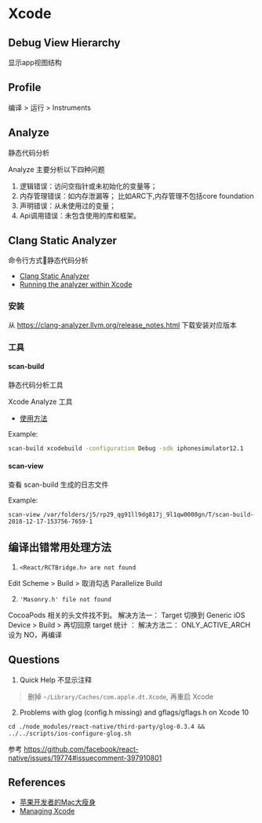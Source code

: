 # Xcode

## Debug View Hierarchy

显示app视图结构

## Profile

编译 > 运行 > Instruments

## Analyze

静态代码分析

Analyze 主要分析以下四种问题

1. 逻辑错误：访问空指针或未初始化的变量等；
2. 内存管理错误：如内存泄漏等； 比如ARC下,内存管理不包括core foundation
3. 声明错误：从未使用过的变量；
4. Api调用错误：未包含使用的库和框架。

## Clang Static Analyzer

命令行方式静态代码分析

* [Clang Static Analyzer](https://clang-analyzer.llvm.org/)
* [Running the analyzer within Xcode](https://clang-analyzer.llvm.org/xcode.html)

### 安装

从 <https://clang-analyzer.llvm.org/release_notes.html> 下载安装对应版本

### 工具

#### scan-build

静态代码分析工具

Xcode Analyze 工具

* [使用方法](https://clang-analyzer.llvm.org/scan-build)

Example:

```sh
scan-build xcodebuild -configuration Debug -sdk iphonesimulator12.1
```

#### scan-view

查看 scan-build 生成的日志文件

Example:

```
scan-view /var/folders/j5/rp29_qg91ll9dg817j_9l1qw0000gn/T/scan-build-2018-12-17-153756-7659-1
```

## 编译出错常用处理方法

1. `<React/RCTBridge.h> are not found`

Edit Scheme > Build > 取消勾选 Parallelize Build

2. `'Masonry.h' file not found`

CocoaPods 相关的头文件找不到。
解决方法一：
Target 切换到 Generic iOS Device > Build > 再切回原 target 统计
：
解决方法二：
ONLY_ACTIVE_ARCH 设为 NO，再编译

## Questions

1. Quick Help 不显示注释

> 删掉 `~/Library/Caches/com.apple.dt.Xcode`, 再重启 Xcode

2.  Problems with glog (config.h missing) and gflags/gflags.h on Xcode 10

```
cd ./node_modules/react-native/third-party/glog-0.3.4 && ../../scripts/ios-configure-glog.sh
```

参考 <https://github.com/facebook/react-native/issues/19774#issuecomment-397910801>

## References

* [苹果开发者的Mac大瘦身](https://welkinx.com/2016/04/16/0/)
* [Managing Xcode](https://pewpewthespells.com/blog/managing_xcode.html)
